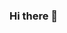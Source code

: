 ### Hi there 👋

<!--
**AlisonLetos/AlisonLetos** is a ✨ _special_ ✨ repository because its `README.md` (this file) appears on your GitHub profile.

Here are some ideas to get you started:

- 🔭 Hoje trabalho com front-end
- 🌱 Estudando Engenharia da computação
- 📫 Contate-me no e-mail alisonletos@hotmail.com
- 😄 Pronouns: ...
-->
